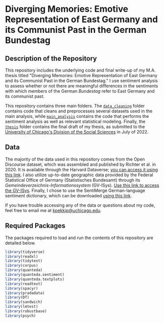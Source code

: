 # Diverging Memories: Emotive Representation of East Germany and its Communist Past in the German Bundestag


## Description of the Repository

This repository includes the underlying code and final write-up of my M.A. thesis titled "Diverging Memories: Emotive Representation of East Germany and its Communist Past in the German Bundestag." I use sentiment analysis to assess whether or not there are meaningful differences in the sentiments with which members of the German *Bundestag* refer to East Germany and its communist past.

This repository contains three main folders. The [`data_cleaning`](data_cleaning) folder contains code that cleans and preprocesses several datasets used in the main analysis, while [`main_analysis`](main_analysis) contains the code that performs the sentiment analysis as well as relevant statistical modeling. Finally, the [`thesis`](thesis) folder contains the final draft of my thesis, as submitted to the [University of Chicago's Division of the Social Sciences](https://socialsciences.uchicago.edu/) in July of 2022.


## Data

The majority of the data used in this repository comes from the Open Discourse dataset, which was assembled and published by Richter et al. in 2020. It is available through the Harvard Dataverse; [you can access it using this link](https://dataverse.harvard.edu/dataset.xhtml?persistentId=doi:10.7910/DVN/FIKIBO). I also utilize up-to-date geographic data provided by the Federal Statistical Office of Germany (Statistisches Bundesamt) through its *Gemeindeverzeichnis-Informationssystem* (GV-ISys). [Use this link to access the GV-ISys](https://www.destatis.de/DE/Themen/Laender-Regionen/Regionales/Gemeindeverzeichnis/Administrativ/Archiv/GVAuszugQ/AuszugGV1QAktuell.html). Finally, I chose to use the SentiMerge German-language sentiment dictionary, which can be downloaded [using this link](https://github.com/guyemerson/SentiMerge/blob/master/data/sentimerge.txt).

If you have trouble accessing any of the data or questions about my code, feel free to email me at [kpekkip@uchicago.edu](mailto:kpekkip@uchicago.edu).


## Required Packages

The packages required to load and run the contents of this repository are detailed below.

```r
library(tidyverse)
library(readxl)
library(tidytext)
library(corpus)
library(quanteda)
library(quanteda.sentiment)
library(quanteda.textplots)
library(readtext)
library(spacyr)
library(pradadata)
library(DT)
library(sandwich)
library(lmtest)
library(robustbase)
library(psych)
```